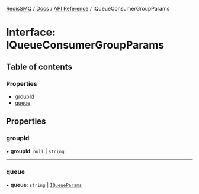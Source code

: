 [RedisSMQ](../../../README.md) / [Docs](../../README.md) / [API Reference](../README.md) / IQueueConsumerGroupParams

# Interface: IQueueConsumerGroupParams

## Table of contents

### Properties

- [groupId](IQueueConsumerGroupParams.md#groupid)
- [queue](IQueueConsumerGroupParams.md#queue)

## Properties

### groupId

• **groupId**: ``null`` \| `string`

___

### queue

• **queue**: `string` \| [`IQueueParams`](IQueueParams.md)
